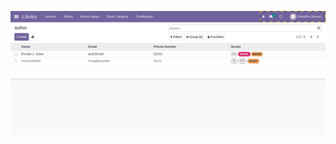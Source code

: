  <p align="center">
  <img src="https://github.com/Alaasamy2023/library_v2/blob/main/library/library%20screen/1.png" title="hover text">
 </p>
